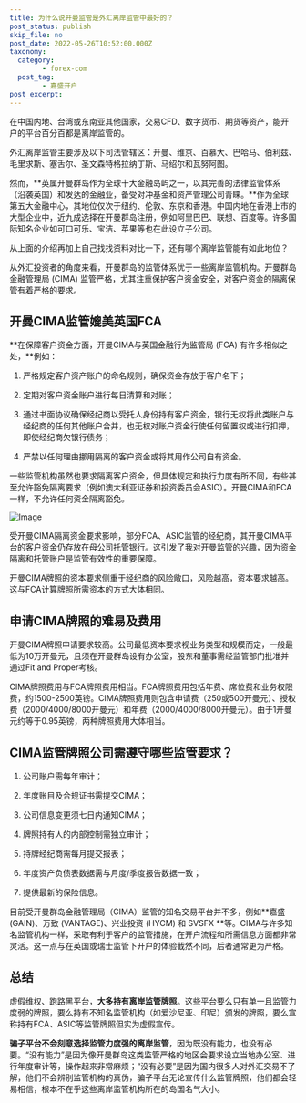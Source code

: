 ```yaml
---
title: 为什么说开曼监管是外汇离岸监管中最好的？
post_status: publish
skip_file: no
post_date: 2022-05-26T10:52:00.000Z
taxonomy:
  category:
        - forex-com
  post_tag:
        - 嘉盛开户
post_excerpt: 
---
```

在中国内地、台湾或东南亚其他国家，交易CFD、数字货币、期货等资产，能开户的平台百分百都是离岸监管的。

外汇离岸监管主要涉及以下司法管辖区：开曼、维京、百慕大、巴哈马、伯利兹、毛里求斯、塞舌尔、圣文森特格拉纳丁斯、马绍尔和瓦努阿图。

然而，**英属开曼群岛作为全球十大金融岛屿之一，以其完善的法律监管体系（沿袭英国）和发达的金融业，备受对冲基金和资产管理公司青睐。**作为全球第五大金融中心，其地位仅次于纽约、伦敦、东京和香港。中国内地在香港上市的大型企业中，近九成选择在开曼群岛注册，例如阿里巴巴、联想、百度等。许多国际知名企业如可口可乐、宝洁、苹果等也在此设立子公司。

从上面的介绍再加上自己找找资料对比一下，还有哪个离岸监管能有如此地位？

从外汇投资者的角度来看，开曼群岛的监管体系优于一些离岸监管机构。开曼群岛金融管理局 (CIMA) 监管严格，尤其注重保护客户资金安全，对客户资金的隔离保管有着严格的要求。

## 开曼CIMA监管媲美英国FCA

**在保障客户资金方面，开曼CIMA与英国金融行为监管局 (FCA) 有许多相似之处，**例如：

1. 严格规定客户资产账户的命名规则，确保资金存放于客户名下；

1. 定期对客户资金账户进行每日清算和对账；

1. 通过书面协议确保经纪商以受托人身份持有客户资金，银行无权将此类账户与经纪商的任何其他账户合并，也无权对账户资金行使任何留置权或进行扣押，即使经纪商欠银行债务；

1. 严禁以任何理由挪用隔离的客户资金或将其用作公司自有资金。

一些监管机构虽然也要求隔离客户资金，但具体规定和执行力度有所不同，有些甚至允许豁免隔离要求（例如澳大利亚证券和投资委员会ASIC）。开曼CIMA和FCA一样，不允许任何资金隔离豁免。

![Image](https://prod-files-secure.s3.us-west-2.amazonaws.com/39ed1227-6d7d-4570-be36-9ccd4a2c4241/bd849744-3fcb-4a37-8312-357962c8f065/image.png?X-Amz-Algorithm=AWS4-HMAC-SHA256&X-Amz-Content-Sha256=UNSIGNED-PAYLOAD&X-Amz-Credential=ASIAZI2LB4665SYS2LKX%2F20250829%2Fus-west-2%2Fs3%2Faws4_request&X-Amz-Date=20250829T221402Z&X-Amz-Expires=3600&X-Amz-Security-Token=IQoJb3JpZ2luX2VjEG4aCXVzLXdlc3QtMiJHMEUCIFpitvoSebYsMJrRcZxuy3rSz%2F%2BULFDFc5%2FfAGcqG9VKAiEAuNwlB1OhOXAIv5xTQP7YAbwDG7Q6JkACIK9ae%2FesNDMqiAQIx%2F%2F%2F%2F%2F%2F%2F%2F%2F%2F%2FARAAGgw2Mzc0MjMxODM4MDUiDNb8aQHLhn1TkKEsQyrcA7wxqdrFASHYEteI%2Bm5gptfYLX4CmW%2BKMzaRRGnsGzhfgIUCnLZ2DPhu7DJz3Y3gcwqI0WYCNkpVvFkdkLns8eZV5HftQTVJjTB2WSHhWnnroc5gCU3nh6jcKC8v0cNHPBJYXJCacfWGQvF3Ch4FV0Wif8yUoC38GO1rQlj2d4LQQF8Alx83tze%2FuFk7pWmMsocz%2BlKJvXA6mvxfHgYFqDq4VnM6Dmo%2BUgXQZio4ByoMrbNvAA%2BQRInMgxoqyQ0dhJIr47tsiDO3S7kZP9SaWjsR3bkM%2Bvzp5LMrxND9%2BVQF3oW27INvIw43tyCNO9hddfMOPzOBM2vIEa%2F2DFPgodax7y88G%2Fd2Wjyk6wZmxVYUxpGpiCtvnZg0%2F7rkWFw59Blf8AdotGNd0ZES2Mgsc5CrkSxqzVNcKMX8dYEnUxldQ%2BJ%2FEZr9dRPnPPkekkn52gbXu0yizN6UdZ%2B%2Bq2%2BxpePOPUpJ8MWOmNnXsU5mQoGuYYtVjbrsc6tNHIvB%2BX1bsSxuYFaj6vMXmCKfZzCRAg%2Fd3rQKrLXv8QT1MJ%2BLcwx89GTtB6%2BsWrzO6Ds9SfycFSUEQWdX3cq0RYEoiQzpmzT%2BBvj6o6zLKAZMeu2CDBWShpg2UfxwBD1X34mEMOS5yMUGOqUBKduJ9CsW5dYFGZuiHpXfMMZdTiEJInPkneYOyZlIroRTa5LfwAWkJhBKqSOauQdxYExbt9WB6qHOy4ntnUSCHFRuWyLvlZZtD88sJE4Cyfal7wZMSWFDj273den7pEaYIWTKOA%2FCoh3PnaxXNbj8swRMSb7f9LnG1GXFa%2Ffofnu6c3P%2BSdTmGHFI7SXIYAhZ9lQGQHbCTB5cqG76mIxHENi6uJGT&X-Amz-Signature=d31747cf78f549a69e3c27d8c6db735aef98dca14dc5b0f7f8440b3270d7b1fa&X-Amz-SignedHeaders=host&x-amz-checksum-mode=ENABLED&x-id=GetObject)

受开曼CIMA隔离资金要求影响，部分FCA、ASIC监管的经纪商，其开曼CIMA平台的客户资金仍存放在母公司托管银行。这引发了我对开曼监管的兴趣，因为资金隔离和托管账户是监管有效性的重要保障。

开曼CIMA牌照的资本要求侧重于经纪商的风险敞口，风险越高，资本要求越高。这与FCA计算牌照所需资本的方式大体相同。

## **申请CIMA牌照的难易及费用**

开曼CIMA牌照申请要求较高。公司最低资本要求视业务类型和规模而定，一般最低为10万开曼元，且须在开曼群岛设有办公室，股东和董事需经监管部门批准并通过Fit and Proper考核。

CIMA牌照费用与FCA牌照费用相当。FCA牌照费用包括年费、席位费和业务权限费，约1500-2500英镑。CIMA牌照费用则包含申请费（250或500开曼元）、授权费（2000/4000/8000开曼元）和年费（2000/4000/8000开曼元）。由于1开曼元约等于0.95英镑，两种牌照费用大体相当。

## CIMA监管牌照公司需遵守哪些监管要求？

1. 公司账户需每年审计；

1. 年度账目及合规证书需提交CIMA；

1. 公司信息变更须七日内通知CIMA；

1. 牌照持有人的内部控制需独立审计；

1. 持牌经纪商需每月提交报表；

1. 年度资产负债表数据需与月度/季度报告数据一致；

1. 提供最新的保险信息。

目前受开曼群岛金融管理局（CIMA）监管的知名交易平台并不多，例如**嘉盛 (GAIN)、万致 (VANTAGE)、兴业投资 (HYCM) 和 SVSFX **等。CIMA与许多知名监管机构一样，采取有利于客户的监管措施，在开户流程和所需信息方面都非常灵活。这一点与在英国或瑞士监管下开户的体验截然不同，后者通常更为严格。

## 总结

虚假维权、跑路黑平台，**大多持有离岸监管牌照**。这些平台要么只有单一且监管力度弱的牌照，要么持有不知名监管机构（如爱沙尼亚、印尼）颁发的牌照，要么宣称持有FCA、ASIC等监管牌照但实为虚假宣传。

**骗子平台不会刻意选择监管力度强的离岸监管**，因为既没有能力，也没有必要。“没有能力”是因为像开曼群岛这类监管严格的地区会要求设立当地办公室、进行年度审计等，操作起来非常麻烦；“没有必要”是因为国内很多人对外汇交易不了解，他们不会辨别监管机构的真伪，骗子平台无论宣传什么监管牌照，他们都会轻易相信，根本不在乎这些离岸监管机构所在的岛国名气大小。